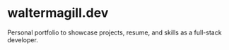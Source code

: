 # waltermagill.dev
Personal portfolio to showcase projects, resume, and skills as a full-stack developer.
